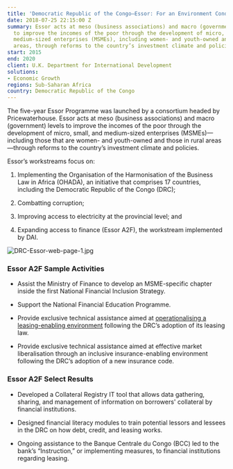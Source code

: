 ```yaml
---
title: 'Democratic Republic of the Congo—Essor: For an Environment Conducive to Investment'
date: 2018-07-25 22:15:00 Z
summary: Essor acts at meso (business associations) and macro (government) levels
  to improve the incomes of the poor through the development of micro, small, and
  medium-sized enterprises (MSMEs), including women- and youth-owned and ones in rural
  areas, through reforms to the country’s investment climate and policies.
start: 2015
end: 2020
client: U.K. Department for International Development
solutions:
- Economic Growth
regions: Sub-Saharan Africa
country: Democratic Republic of the Congo
---
```


The five-year Essor Programme was launched by a consortium headed by Pricewaterhouse. Essor acts at meso (business associations) and macro (government) levels to improve the incomes of the poor through the development of micro, small, and medium-sized enterprises (MSMEs)—including those that are women- and youth-owned and those in rural areas—through reforms to the country’s investment climate and policies.

Essor’s workstreams focus on:

1. Implementing the Organisation of the Harmonisation of the Business Law in Africa (OHADA), an initiative that comprises 17 countries, including the Democratic Republic of the Congo (DRC);

2. Combatting corruption;

3. Improving access to electricity at the provincial level; and

4. Expanding access to finance (Essor A2F), the workstream implemented by DAI.

![DRC-Essor-web-page-1.jpg](/uploads/DRC-Essor-web-page-1.jpg)

### Essor A2F Sample Activities

* Assist the Ministry of Finance to develop an MSME-specific chapter inside the first National Financial Inclusion Strategy.

* Support the National Financial Education Programme.

* Provide exclusive technical assistance aimed at [operationalising a leasing-enabling environment](http://dai-global-developments.com/articles/dfid-programme-establishes-business-equipment-leasing-in-sub-saharan-africas-largest-country/) following the DRC’s adoption of its leasing law.

* Provide exclusive technical assistance aimed at effective market liberalisation through an inclusive insurance-enabling environment following the DRC’s adoption of a new insurance code.

### Essor A2F Select Results

* Developed a Collateral Registry IT tool that allows data gathering, sharing, and management of information on borrowers' collateral by financial institutions.

* Designed financial literacy modules to train potential lessors and lessees in the DRC on how debt, credit, and leasing works.

* Ongoing assistance to the Banque Centrale du Congo (BCC) led to the bank’s “Instruction,” or implementing measures, to financial institutions regarding leasing.